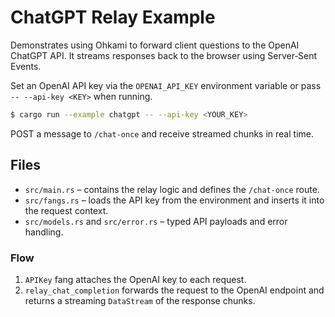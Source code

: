 # ChatGPT Relay Example

Demonstrates using Ohkami to forward client questions to the OpenAI ChatGPT
API.  It streams responses back to the browser using Server‑Sent Events.

Set an OpenAI API key via the `OPENAI_API_KEY` environment variable or pass
`-- --api-key <KEY>` when running.

```bash
$ cargo run --example chatgpt -- --api-key <YOUR_KEY>
```

POST a message to `/chat-once` and receive streamed chunks in real time.

## Files

- `src/main.rs` – contains the relay logic and defines the `/chat-once` route.
- `src/fangs.rs` – loads the API key from the environment and inserts it into the
  request context.
- `src/models.rs` and `src/error.rs` – typed API payloads and error handling.

### Flow

1. `APIKey` fang attaches the OpenAI key to each request.
2. `relay_chat_completion` forwards the request to the OpenAI endpoint and
   returns a streaming `DataStream` of the response chunks.
